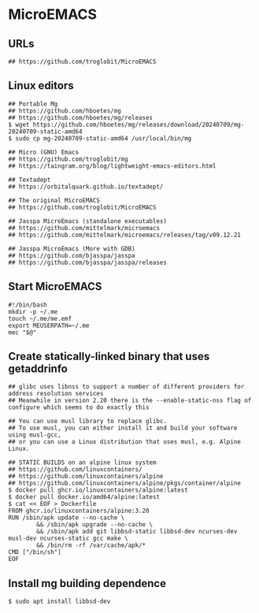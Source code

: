MicroEMACS
==========

## URLs

    ## https://github.com/troglobit/MicroEMACS

## Linux editors

    ## Portable Mg
    ## https://github.com/hboetes/mg
    ## https://github.com/hboetes/mg/releases
    $ wget https://github.com/hboetes/mg/releases/download/20240709/mg-20240709-static-amd64
    $ sudo cp mg-20240709-static-amd64 /usr/local/bin/mg

    ## Micro (GNU) Emacs
    ## https://github.com/troglobit/mg
    ## https://taingram.org/blog/lightweight-emacs-editors.html

    ## Textadept
    ## https://orbitalquark.github.io/textadept/

    ## The original MicroEMACS
    ## https://github.com/troglobit/MicroEMACS

    ## Jasspa MicroEmacs (standalone executables)
    ## https://github.com/mittelmark/microemacs
    ## https://github.com/mittelmark/microemacs/releases/tag/v09.12.21

    ## Jasspa MicroEmacs (More with GDB)
    ## https://github.com/bjasspa/jasspa
    ## https://github.com/bjasspa/jasspa/releases

## Start MicroEMACS

    #!/bin/bash
    mkdir -p ~/.me
    touch ~/.me/me.emf
    export MEUSERPATH=~/.me
    mec "$@"

## Create statically-linked binary that uses getaddrinfo

    ## glibc uses libnss to support a number of different providers for address resolution services
    ## Meanwhile in version 2.20 there is the --enable-static-nss flag of configure which seems to do exactly this

    ## You can use musl library to replace glibc.
    ## To use musl, you can either install it and build your software using musl-gcc,
    ## or you can use a Linux distribution that uses musl, e.g. Alpine Linux.

    ## STATIC BUILDS on an alpine linux system
    ## https://github.com/linuxcontainers/
    ## https://github.com/linuxcontainers/alpine
    ## https://github.com/linuxcontainers/alpine/pkgs/container/alpine
    $ docker pull ghcr.io/linuxcontainers/alpine:latest
    $ docker pull docker.io/amd64/alpine:latest
    $ cat << EOF > Dockerfile
    FROM ghcr.io/linuxcontainers/alpine:3.20
    RUN /sbin/apk update --no-cache \
            && /sbin/apk upgrade --no-cache \
            && /sbin/apk add git libbsd-static libbsd-dev ncurses-dev musl-dev ncurses-static gcc make \
            && /bin/rm -rf /var/cache/apk/*
    CMD ["/bin/sh"]
    EOF

## Install mg building dependence

    $ sudo apt install libbsd-dev
